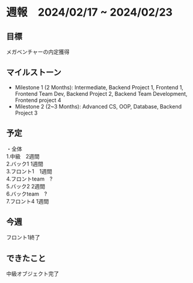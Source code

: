 # 週報　2024/02/17 ~ 2024/02/23

## 目標
メガベンチャーの内定獲得

## マイルストーン
- Milestone 1 (2 Months): Intermediate, Backend Project 1, Frontend 1, Frontend Team Dev, Backend Project 2, Backend Team Development, Frontend project 4
- Milestone 2 (2~3 Months): Advanced CS, OOP, Database, Backend Project 3

## 予定
・全体  
 1.中級　2週間  
 2.バック1 1週間  
 3.フロント1　1週間  
 4.フロントteam　?  
 5.バック2 2週間  
 6.バックteam　?  
 7.フロント4 1週間  

## 今週
フロント1終了

## できたこと
中級オブジェクト完了  


